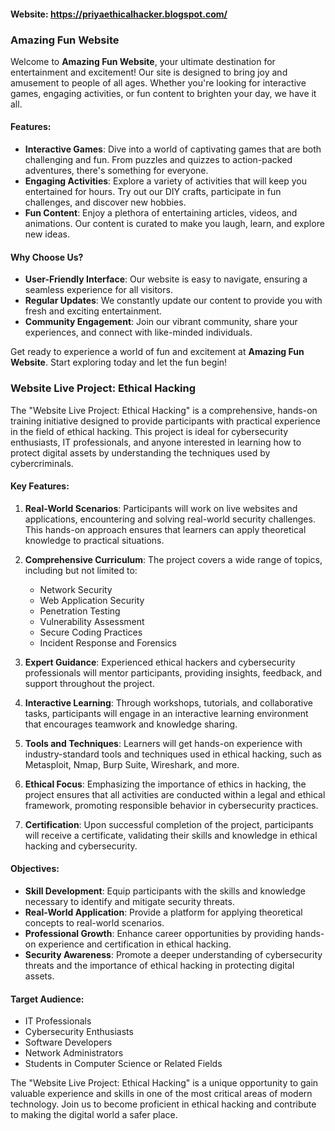 #### Website: https://priyaethicalhacker.blogspot.com/      ####


### Amazing Fun Website

Welcome to **Amazing Fun Website**, your ultimate destination for entertainment and excitement! Our site is designed to bring joy and amusement to people of all ages. Whether you're looking for interactive games, engaging activities, or fun content to brighten your day, we have it all.

#### Features:
- **Interactive Games**: Dive into a world of captivating games that are both challenging and fun. From puzzles and quizzes to action-packed adventures, there's something for everyone.
- **Engaging Activities**: Explore a variety of activities that will keep you entertained for hours. Try out our DIY crafts, participate in fun challenges, and discover new hobbies.
- **Fun Content**: Enjoy a plethora of entertaining articles, videos, and animations. Our content is curated to make you laugh, learn, and explore new ideas.

#### Why Choose Us?
- **User-Friendly Interface**: Our website is easy to navigate, ensuring a seamless experience for all visitors.
- **Regular Updates**: We constantly update our content to provide you with fresh and exciting entertainment.
- **Community Engagement**: Join our vibrant community, share your experiences, and connect with like-minded individuals.

Get ready to experience a world of fun and excitement at **Amazing Fun Website**. Start exploring today and let the fun begin!




### Website Live Project: Ethical Hacking

The "Website Live Project: Ethical Hacking" is a comprehensive, hands-on training initiative designed to provide participants with practical experience in the field of ethical hacking. This project is ideal for cybersecurity enthusiasts, IT professionals, and anyone interested in learning how to protect digital assets by understanding the techniques used by cybercriminals.

#### Key Features:

1. **Real-World Scenarios**: Participants will work on live websites and applications, encountering and solving real-world security challenges. This hands-on approach ensures that learners can apply theoretical knowledge to practical situations.

2. **Comprehensive Curriculum**: The project covers a wide range of topics, including but not limited to:
   - Network Security
   - Web Application Security
   - Penetration Testing
   - Vulnerability Assessment
   - Secure Coding Practices
   - Incident Response and Forensics

3. **Expert Guidance**: Experienced ethical hackers and cybersecurity professionals will mentor participants, providing insights, feedback, and support throughout the project.

4. **Interactive Learning**: Through workshops, tutorials, and collaborative tasks, participants will engage in an interactive learning environment that encourages teamwork and knowledge sharing.

5. **Tools and Techniques**: Learners will get hands-on experience with industry-standard tools and techniques used in ethical hacking, such as Metasploit, Nmap, Burp Suite, Wireshark, and more.

6. **Ethical Focus**: Emphasizing the importance of ethics in hacking, the project ensures that all activities are conducted within a legal and ethical framework, promoting responsible behavior in cybersecurity practices.

7. **Certification**: Upon successful completion of the project, participants will receive a certificate, validating their skills and knowledge in ethical hacking and cybersecurity.

#### Objectives:

- **Skill Development**: Equip participants with the skills and knowledge necessary to identify and mitigate security threats.
- **Real-World Application**: Provide a platform for applying theoretical concepts to real-world scenarios.
- **Professional Growth**: Enhance career opportunities by providing hands-on experience and certification in ethical hacking.
- **Security Awareness**: Promote a deeper understanding of cybersecurity threats and the importance of ethical hacking in protecting digital assets.

#### Target Audience:

- IT Professionals
- Cybersecurity Enthusiasts
- Software Developers
- Network Administrators
- Students in Computer Science or Related Fields

The "Website Live Project: Ethical Hacking" is a unique opportunity to gain valuable experience and skills in one of the most critical areas of modern technology. Join us to become proficient in ethical hacking and contribute to making the digital world a safer place.
